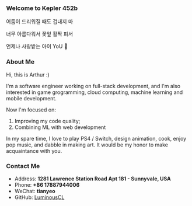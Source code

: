 ### Welcome to Kepler 452b

어둠이 드리워질 때도 겁내지 마

너무 아름다워서 꽃잎 활짝 펴서

언제나 사랑받는 아이 YoU 🦋

<!-- .slide vertical=true -->

### About Me

Hi, this is Arthur :)

I'm a software engineer working on full-stack development, and  I'm also interested in game grogramming, cloud computing, machine learning and mobile development.

Now I'm focused on:

1. Improving my code quality;
2. Combining ML with web development

In my spare time, I love to play PS4 / Switch, design animation, cook, enjoy pop music, and dabble in making art. It would be my honor to make acquaintance with you. 

<!-- .slide vertical=true -->

### Contact Me

- Address:  **1281 Lawrence Station Road Apt 181 - Sunnyvale, USA**
- Phone:  **+86 17887944006**
- WeChat:  **tianyeo**
- GitHub:  [LuminousCL](https://github.com/LuminousCL)
